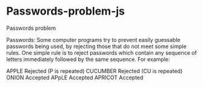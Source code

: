 # Passwords-problem-js

Passwords problem

Passwords:    Some computer programs try to prevent easily guessable passwords being used, by rejecting those that do not meet some simple rules. One simple rule is to reject passwords which contain any sequence of letters immediately followed by the same sequence. For example: 

APPLE      Rejected  (P is repeated)
CUCUMBER  Rejected  (CU is repeated)
ONION      Accepted
APpLE      Accepted
APRICOT    Accepted
